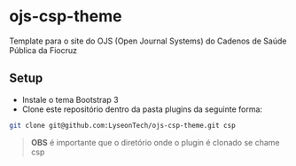 # ojs-csp-theme

Template para o site do OJS (Open Journal Systems) do Cadenos de Saúde Pública da Fiocruz

## Setup

* Instale o tema Bootstrap 3
* Clone este repositório dentro da pasta plugins da seguinte forma:
```bash
git clone git@github.com:LyseonTech/ojs-csp-theme.git csp
```
> **OBS** é importante que o diretório onde o plugin é clonado se chame csp